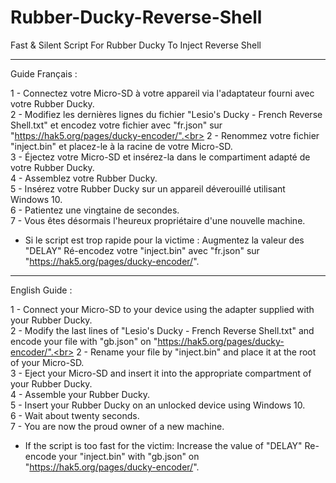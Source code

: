# Rubber-Ducky-Reverse-Shell
Fast &amp; Silent Script For Rubber Ducky To Inject Reverse Shell

--------------------------------------------------------------------------------------
Guide Français :

1 - Connectez votre Micro-SD à votre appareil via l'adaptateur fourni avec votre Rubber Ducky.<br>
2 - Modifiez les dernières lignes du fichier "Lesio's Ducky - French Reverse Shell.txt" et encodez votre fichier avec "fr.json" sur "https://hak5.org/pages/ducky-encoder/".<br>
2 - Renommez votre fichier "inject.bin" et placez-le à la racine de votre Micro-SD.<br>
3 - Éjectez votre Micro-SD et insérez-la dans le compartiment adapté de votre Rubber Ducky.<br>
4 - Assemblez votre Rubber Ducky.<br>
5 - Insérez votre Rubber Ducky sur un appareil déverouillé utilisant Windows 10.<br>
6 - Patientez une vingtaine de secondes.<br>
7 - Vous êtes désormais l'heureux propriétaire d'une nouvelle machine.

- Si le script est trop rapide pour la victime : Augmentez la valeur des "DELAY"
Ré-encodez votre "inject.bin" avec "fr.json" sur "https://hak5.org/pages/ducky-encoder/".

--------------------------------------------------------------------------------------
English Guide :

1 - Connect your Micro-SD to your device using the adapter supplied with your Rubber Ducky.<br>
2 - Modify the last lines of "Lesio's Ducky - French Reverse Shell.txt" and encode your file with "gb.json" on "https://hak5.org/pages/ducky-encoder/".<br>
2 - Rename your file by "inject.bin" and place it at the root of your Micro-SD.<br>
3 - Eject your Micro-SD and insert it into the appropriate compartment of your Rubber Ducky.<br>
4 - Assemble your Rubber Ducky.<br>
5 - Insert your Rubber Ducky on an unlocked device using Windows 10.<br>
6 - Wait about twenty seconds.<br>
7 - You are now the proud owner of a new machine.

- If the script is too fast for the victim: Increase the value of "DELAY"
Re-encode your "inject.bin" with "gb.json" on "https://hak5.org/pages/ducky-encoder/".
